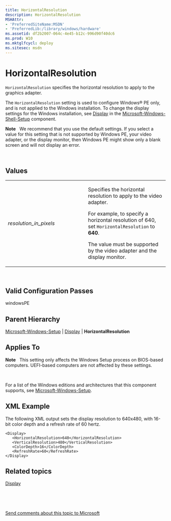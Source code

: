 ```yaml
---
title: HorizontalResolution
description: HorizontalResolution
MSHAttr:
- 'PreferredSiteName:MSDN'
- 'PreferredLib:/library/windows/hardware'
ms.assetid: df2b2007-064c-4e45-b12c-996d90f40dc6
ms.prod: W10
ms.mktglfcycl: deploy
ms.sitesec: msdn
---
```


# HorizontalResolution


`HorizontalResolution` specifies the horizontal resolution to apply to the graphics adapter.

The `HorizontalResolution` setting is used to configure Windows® PE only, and is not applied to the Windows installation. To change the display settings for the Windows installation, see [Display](display-win7-microsoft-windows-shell-setupdisplay.md) in the [Microsoft-Windows-Shell-Setup](microsoft-windows-shell-setup-win7-microsoft-windows-shell-setup.md) component.

**Note**  
We recommend that you use the default settings. If you select a value for this setting that is not supported by Windows PE, your video adapter, or the display monitor, then Windows PE might show only a blank screen and will not display an error.

 

## Values


<table>
<colgroup>
<col width="50%" />
<col width="50%" />
</colgroup>
<tbody>
<tr class="odd">
<td><p><em>resolution_in_pixels</em></p></td>
<td><p>Specifies the horizontal resolution to apply to the video adapter.</p>
<p>For example, to specify a horizontal resolution of 640, set <code>HorizontalResolution</code> to <strong>640</strong>.</p>
<p>The value must be supported by the video adapter and the display monitor.</p></td>
</tr>
</tbody>
</table>

 

## Valid Configuration Passes


windowsPE

## Parent Hierarchy


[Microsoft-Windows-Setup](microsoft-windows-setup-win7-microsoft-windows-setup.md) | [Display](display-win7-microsoft-windows-setupdisplay.md) | **HorizontalResolution**

## Applies To


**Note**  
This setting only affects the Windows Setup process on BIOS-based computers. UEFI-based computers are not affected by these settings.

 

For a list of the Windows editions and architectures that this component supports, see [Microsoft-Windows-Setup](microsoft-windows-setup-win7-microsoft-windows-setup.md).

## XML Example


The following XML output sets the display resolution to 640x480, with 16-bit color depth and a refresh rate of 60 hertz.

``` syntax
<Display>
   <HorizontalResolution>640</HorizontalResolution>
   <VerticalResolution>480</VerticalResolution>
   <ColorDepth>16</ColorDepth>
   <RefreshRate>60</RefreshRate>
</Display>
```

## Related topics


[Display](display-win7-microsoft-windows-setupdisplay.md)

 

 

[Send comments about this topic to Microsoft](mailto:wsddocfb@microsoft.com?subject=Documentation%20feedback%20%5Bp_unattend\p_unattend%5D:%20HorizontalResolution%20%20RELEASE:%20%2810/3/2016%29&body=%0A%0APRIVACY%20STATEMENT%0A%0AWe%20use%20your%20feedback%20to%20improve%20the%20documentation.%20We%20don't%20use%20your%20email%20address%20for%20any%20other%20purpose,%20and%20we'll%20remove%20your%20email%20address%20from%20our%20system%20after%20the%20issue%20that%20you're%20reporting%20is%20fixed.%20While%20we're%20working%20to%20fix%20this%20issue,%20we%20might%20send%20you%20an%20email%20message%20to%20ask%20for%20more%20info.%20Later,%20we%20might%20also%20send%20you%20an%20email%20message%20to%20let%20you%20know%20that%20we've%20addressed%20your%20feedback.%0A%0AFor%20more%20info%20about%20Microsoft's%20privacy%20policy,%20see%20http://privacy.microsoft.com/default.aspx. "Send comments about this topic to Microsoft")





